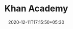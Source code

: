---
title: "Khan Academy"
date: 2020-12-11T17:15:50+05:30
description: Khan Academy is a nonprofit with the mission of providing a free, world-class education for anyone, anywhere. Learn for free about math, art, computer programming, economics, physics, chemistry, biology, medicine, finance, history, and more.
weight: 5
link: https://www.khanacademy.org/
repo: https://www.khanacademy.org/
pinned: false
thumb: learn/khanacademy.jpg
---